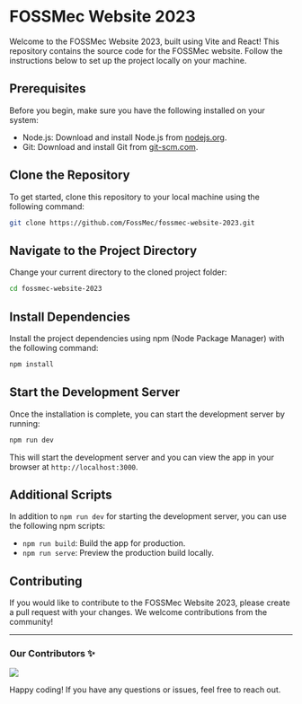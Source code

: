 # FOSSMec Website 2023

Welcome to the FOSSMec Website 2023, built using Vite and React! This repository contains the source code for the FOSSMec website. Follow the instructions below to set up the project locally on your machine.

## Prerequisites

Before you begin, make sure you have the following installed on your system:

- Node.js: Download and install Node.js from [nodejs.org](https://nodejs.org/).
- Git: Download and install Git from [git-scm.com](https://git-scm.com/).

## Clone the Repository

To get started, clone this repository to your local machine using the following command:

```sh
git clone https://github.com/FossMec/fossmec-website-2023.git
```

## Navigate to the Project Directory

Change your current directory to the cloned project folder:

```sh
cd fossmec-website-2023
```

## Install Dependencies

Install the project dependencies using npm (Node Package Manager) with the following command:

```sh
npm install
```

## Start the Development Server

Once the installation is complete, you can start the development server by running:

```sh
npm run dev
```

This will start the development server and you can view the app in your browser at `http://localhost:3000`.

## Additional Scripts

In addition to `npm run dev` for starting the development server, you can use the following npm scripts:

- `npm run build`: Build the app for production.
- `npm run serve`: Preview the production build locally.

## Contributing

If you would like to contribute to the FOSSMec Website 2023, please create a pull request with your changes. We welcome contributions from the community!

---
### Our Contributors ✨
<a href="https://github.com/FossMec/fossmec-website-2023/graphs/contributors">
  <img src="https://contrib.rocks/image?repo=FossMec/fossmec-website-2023?" />
</a>

Happy coding! If you have any questions or issues, feel free to reach out.
